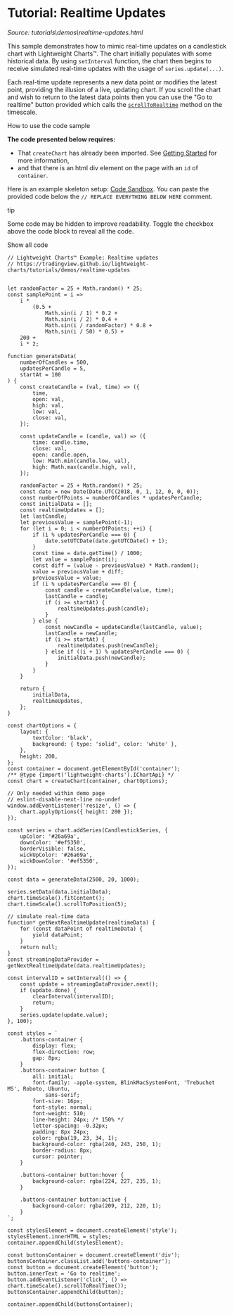 # Tutorial: Realtime Updates

*Source: tutorials\demos\realtime-updates.html*

This sample demonstrates how to mimic real-time updates on a candlestick chart with Lightweight Charts™. The chart initially populates with some historical data. By using `setInterval` function, the chart then begins to receive simulated real-time updates with the usage of `series.update(...)`.

Each real-time update represents a new data point or modifies the latest point, providing the illusion of a live, updating chart. If you scroll the chart and wish to return to the latest data points then you can use the "Go to realtime" button provided which calls the [`scrollToRealtime`](../../docs/api/interfaces/ITimeScaleApi.html#scrolltorealtime) method on the timescale.

How to use the code sample

**The code presented below requires:**

  * That `createChart` has already been imported. See [Getting Started](../../docs.html#creating-a-chart) for more information,
  * and that there is an html div element on the page with an `id` of `container`.

Here is an example skeleton setup: [Code Sandbox](https://codesandbox.io/s/lightweight-charts-skeleton-n67pm6). You can paste the provided code below the `// REPLACE EVERYTHING BELOW HERE` comment.

tip

Some code may be hidden to improve readability. Toggle the checkbox above the code block to reveal all the code.

Show all code
    
    
    // Lightweight Charts™ Example: Realtime updates  
    // https://tradingview.github.io/lightweight-charts/tutorials/demos/realtime-updates  
      
      
    let randomFactor = 25 + Math.random() * 25;  
    const samplePoint = i =>  
        i *  
            (0.5 +  
                Math.sin(i / 1) * 0.2 +  
                Math.sin(i / 2) * 0.4 +  
                Math.sin(i / randomFactor) * 0.8 +  
                Math.sin(i / 50) * 0.5) +  
        200 +  
        i * 2;  
      
    function generateData(  
        numberOfCandles = 500,  
        updatesPerCandle = 5,  
        startAt = 100  
    ) {  
        const createCandle = (val, time) => ({  
            time,  
            open: val,  
            high: val,  
            low: val,  
            close: val,  
        });  
      
        const updateCandle = (candle, val) => ({  
            time: candle.time,  
            close: val,  
            open: candle.open,  
            low: Math.min(candle.low, val),  
            high: Math.max(candle.high, val),  
        });  
      
        randomFactor = 25 + Math.random() * 25;  
        const date = new Date(Date.UTC(2018, 0, 1, 12, 0, 0, 0));  
        const numberOfPoints = numberOfCandles * updatesPerCandle;  
        const initialData = [];  
        const realtimeUpdates = [];  
        let lastCandle;  
        let previousValue = samplePoint(-1);  
        for (let i = 0; i < numberOfPoints; ++i) {  
            if (i % updatesPerCandle === 0) {  
                date.setUTCDate(date.getUTCDate() + 1);  
            }  
            const time = date.getTime() / 1000;  
            let value = samplePoint(i);  
            const diff = (value - previousValue) * Math.random();  
            value = previousValue + diff;  
            previousValue = value;  
            if (i % updatesPerCandle === 0) {  
                const candle = createCandle(value, time);  
                lastCandle = candle;  
                if (i >= startAt) {  
                    realtimeUpdates.push(candle);  
                }  
            } else {  
                const newCandle = updateCandle(lastCandle, value);  
                lastCandle = newCandle;  
                if (i >= startAt) {  
                    realtimeUpdates.push(newCandle);  
                } else if ((i + 1) % updatesPerCandle === 0) {  
                    initialData.push(newCandle);  
                }  
            }  
        }  
      
        return {  
            initialData,  
            realtimeUpdates,  
        };  
    }  
      
    const chartOptions = {  
        layout: {  
            textColor: 'black',  
            background: { type: 'solid', color: 'white' },  
        },  
        height: 200,  
    };  
    const container = document.getElementById('container');  
    /** @type {import('lightweight-charts').IChartApi} */  
    const chart = createChart(container, chartOptions);  
      
    // Only needed within demo page  
    // eslint-disable-next-line no-undef  
    window.addEventListener('resize', () => {  
        chart.applyOptions({ height: 200 });  
    });  
      
    const series = chart.addSeries(CandlestickSeries, {  
        upColor: '#26a69a',  
        downColor: '#ef5350',  
        borderVisible: false,  
        wickUpColor: '#26a69a',  
        wickDownColor: '#ef5350',  
    });  
      
    const data = generateData(2500, 20, 1000);  
      
    series.setData(data.initialData);  
    chart.timeScale().fitContent();  
    chart.timeScale().scrollToPosition(5);  
      
    // simulate real-time data  
    function* getNextRealtimeUpdate(realtimeData) {  
        for (const dataPoint of realtimeData) {  
            yield dataPoint;  
        }  
        return null;  
    }  
    const streamingDataProvider = getNextRealtimeUpdate(data.realtimeUpdates);  
      
    const intervalID = setInterval(() => {  
        const update = streamingDataProvider.next();  
        if (update.done) {  
            clearInterval(intervalID);  
            return;  
        }  
        series.update(update.value);  
    }, 100);  
      
    const styles = `  
        .buttons-container {  
            display: flex;  
            flex-direction: row;  
            gap: 8px;  
        }  
        .buttons-container button {  
            all: initial;  
            font-family: -apple-system, BlinkMacSystemFont, 'Trebuchet MS', Roboto, Ubuntu,  
                sans-serif;  
            font-size: 16px;  
            font-style: normal;  
            font-weight: 510;  
            line-height: 24px; /* 150% */  
            letter-spacing: -0.32px;  
            padding: 8px 24px;  
            color: rgba(19, 23, 34, 1);  
            background-color: rgba(240, 243, 250, 1);  
            border-radius: 8px;  
            cursor: pointer;  
        }  
      
        .buttons-container button:hover {  
            background-color: rgba(224, 227, 235, 1);  
        }  
      
        .buttons-container button:active {  
            background-color: rgba(209, 212, 220, 1);  
        }  
    `;  
      
    const stylesElement = document.createElement('style');  
    stylesElement.innerHTML = styles;  
    container.appendChild(stylesElement);  
      
    const buttonsContainer = document.createElement('div');  
    buttonsContainer.classList.add('buttons-container');  
    const button = document.createElement('button');  
    button.innerText = 'Go to realtime';  
    button.addEventListener('click', () => chart.timeScale().scrollToRealTime());  
    buttonsContainer.appendChild(button);  
      
    container.appendChild(buttonsContainer);  
    
